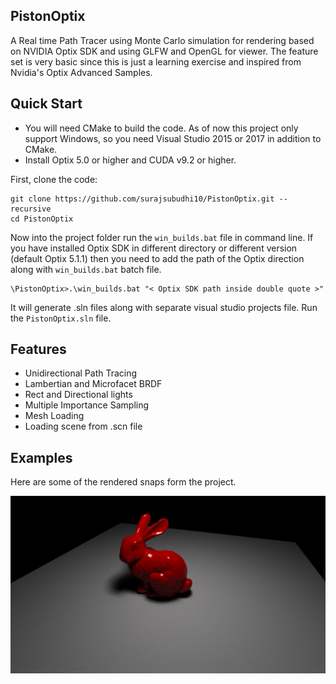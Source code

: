## PistonOptix

A Real time Path Tracer using Monte Carlo simulation for rendering based on NVIDIA Optix SDK and using GLFW and OpenGL for viewer. The feature set is very basic since this is just a learning exercise and inspired from Nvidia's Optix Advanced Samples.

## Quick Start
* You will need CMake to build the code. As of now this project only support Windows, so you need Visual Studio 2015 or 2017 in addition to CMake. 
* Install Optix 5.0 or higher and CUDA v9.2 or higher.

First, clone the code:
```
git clone https://github.com/surajsubudhi10/PistonOptix.git --recursive
cd PistonOptix
```

Now into the project folder run the `win_builds.bat` file in command line.
If you have installed Optix SDK in different directory or different version (default Optix 5.1.1) then you need to add the path of the Optix direction along with `win_builds.bat` batch file. 

```
\PistonOptix>.\win_builds.bat "< Optix SDK path inside double quote >"
```
It will generate .sln files along with separate visual studio projects file. Run the `PistonOptix.sln` file.


## Features

* Unidirectional Path Tracing
* Lambertian and Microfacet BRDF
* Rect and Directional lights
* Multiple Importance Sampling
* Mesh Loading
* Loading scene from .scn file

## Examples
Here are some of the rendered snaps form the project.

![Bunny](./resources/Samples/Sample01.png)